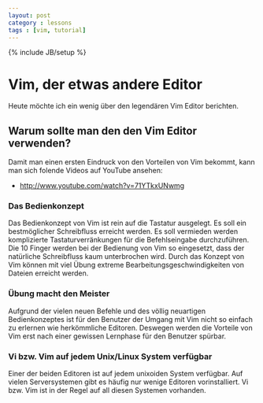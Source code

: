```yaml
---
layout: post
category : lessons
tags : [vim, tutorial]
---
```

{% include JB/setup %}

# Vim, der etwas andere Editor

Heute möchte ich ein wenig über den legendären Vim Editor berichten. 

## Warum sollte man den den Vim Editor verwenden?

Damit man einen ersten Eindruck von den Vorteilen von Vim bekommt, kann man sich folende Videos auf YouTube ansehen: 
* http://www.youtube.com/watch?v=71YTkxUNwmg

### Das Bedienkonzept
Das Bedienkonzept von Vim ist rein auf die Tastatur ausgelegt. Es soll ein bestmöglicher Schreibfluss erreicht werden. Es soll vermieden werden komplizierte Tastaturverränkungen für die Befehlseingabe durchzuführen. Die 10 Finger werden bei der Bedienung von Vim so eingesetzt, dass der natürliche Schreibfluss kaum unterbrochen wird. Durch das Konzept von Vim können mit viel Übung extreme Bearbeitungsgeschwindigkeiten von Dateien erreicht werden. 

### Übung macht den Meister
Aufgrund der vielen neuen Befehle und des völlig neuartigen Bedienkonzeptes ist für den Benutzer der Umgang mit Vim nicht so einfach zu erlernen wie herkömmliche Editoren. Deswegen werden die Vorteile von Vim erst nach einer gewissen Lernphase für den Benutzer spürbar. 

### Vi bzw. Vim auf jedem Unix/Linux System verfügbar
Einer der beiden Editoren ist auf jedem unixoiden System verfügbar. Auf vielen Serversystemen gibt es häufig nur wenige Editoren vorinstalliert. Vi bzw. Vim ist in der Regel auf all diesen Systemen vorhanden.


